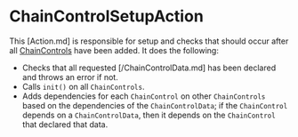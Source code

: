 # ChainControlSetupAction

This [Action.md] is responsible for setup and checks that should occur after
all [ChainControls](syntax/ChainControls/index.md) have been added. It does
the following:

- Checks that all requested [/ChainControlData.md] has been declared and throws
  an error if not.
- Calls `init()` on all `ChainControls`.
- Adds dependencies for each `ChainControl` on other `ChainControls` based on
  the dependencies of the `ChainControlData`; if the `ChainControl` depends on
  a `ChainControlData`, then it depends on the `ChainControl` that declared that data.

